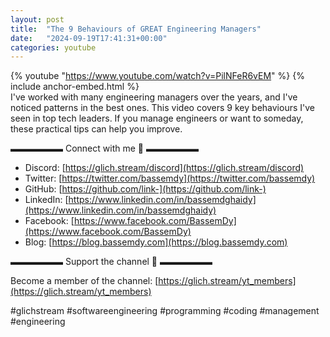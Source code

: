 ```yaml
---
layout: post
title:  "The 9 Behaviours of GREAT Engineering Managers"
date:   "2024-09-19T17:41:31+00:00"
categories: youtube
---
```

{% youtube  "https://www.youtube.com/watch?v=PilNFeR6vEM" %}
{% include anchor-embed.html %}
<br />
I've worked with many engineering managers over the years, and I've noticed patterns in the best ones. This video covers 9 key behaviours I've seen in top tech leaders. If you manage engineers or want to someday, these practical tips can help you improve.

▬▬▬▬▬▬ Connect with me 👋 ▬▬▬▬▬▬

- Discord: [https://glich.stream/discord](https://glich.stream/discord)
- Twitter: [https://twitter.com/bassemdy](https://twitter.com/bassemdy)
- GitHub: [https://github.com/link-](https://github.com/link-)
- LinkedIn: [https://www.linkedin.com/in/bassemdghaidy](https://www.linkedin.com/in/bassemdghaidy)
- Facebook: [https://www.facebook.com/BassemDy](https://www.facebook.com/BassemDy)
- Blog: [https://blog.bassemdy.com](https://blog.bassemdy.com)

▬▬▬▬▬▬ Support the channel 💜 ▬▬▬▬▬▬

Become a member of the channel: [https://glich.stream/yt_members](https://glich.stream/yt_members)

#glichstream  #softwareengineering  #programming  #coding #management #engineering
